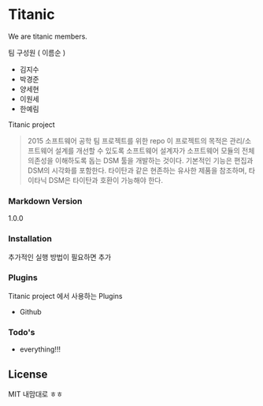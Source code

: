 # Titanic

We are titanic members.

팀 구성원 ( 이름순 )

  - 김지수
  - 박경준
  - 양세현
  - 이원세
  - 한예림

Titanic project

> 2015 소프트웨어 공학 팀 프로젝트를 위한 repo
> 이 프로젝트의 목적은 관리/소프트웨어 설계를 개선할 수 있도록 소프트웨어 설계자가 소프트웨어 모듈의 전체 의존성을 이해하도록 돕는 DSM 툴을 개발하는 것이다.
기본적인 기능은 편집과 DSM의 시각화를 포함한다.
> 타이탄과 같은 현존하는 유사한 제품을 참조하며, 타이타닉 DSM은 타이탄과 호환이 가능해야 한다.

### Markdown Version
1.0.0

### Installation

추가적인 실행 방법이 필요하면 추가

### Plugins

Titanic project 에서 사용하는 Plugins

* Github

### Todo's

 - everything!!!

License
----

MIT 내맘대로 ㅎㅎ
